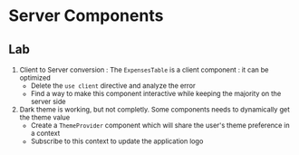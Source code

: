 <!-- .slide: class="exercice" -->

# Server Components

## Lab

<small>

1. Client to Server conversion : The `ExpensesTable` is a client component : it can be optimized
   - Delete the `use client` directive and analyze the error
   - Find a way to make this component interactive while keeping the majority on the server side
2. Dark theme is working, but not completly. Some components needs to dynamically get the theme value
   - Create a `ThemeProvider` component which will share the user's theme preference in a context
   - Subscribe to this context to update the application logo

</small>
